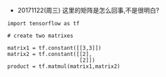 * 20171122(周三) 这里的矩阵是怎么回事,不是很明白?
```
import tensorflow as tf

# create two matrixes

matrix1 = tf.constant([[3,3]])
matrix2 = tf.constant([[2],
                       [2]])
product = tf.matmul(matrix1,matrix2)
```
